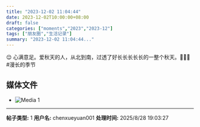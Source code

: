 ```yaml
---
title: "2023-12-02 11:04:44"
date: 2023-12-02T10:00:00+08:00
draft: false
categories: ["moments","2023","2023-12"]
tags: ["朋友圈","生活记录"]
summary: "2023-12-02 11:04:44..."
---
```


😌 心满意足。爱秋天的人，从北到南，过透了好长长长长长的一整个秋天。🍂🍂🍂
​
​#漫长的季节

## 媒体文件

- ![Media 1](/Moments/photos/2023-12-02/202312021104440.jpg)

---

**帖子类型:** 1
**用户名:** chenxueyuan001
**处理时间:** 2025/8/28 19:03:27